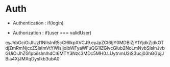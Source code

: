 # Auth


- Authentication : if(login)

- Authorization : if(user === validUser)

eyJhbGciOiJIUzI1NiIsInR5cCI6IkpXVCJ9.eyJpZCI6IjY0MDBiZjY1YjdkZjdkOTdjZmRmNjcxZSIsImVtYWlsIjoibWFyaWFuQG1lZGlvcGlub2NoLmNvbSIsInJvbGUiOiJhZG1pbiIsImlhdCI6MTY3Nzc3MDc5MH0.LUytnmU2iS3ucj03hGGpjJBia4XjJMXqDysIkb3ubA0
